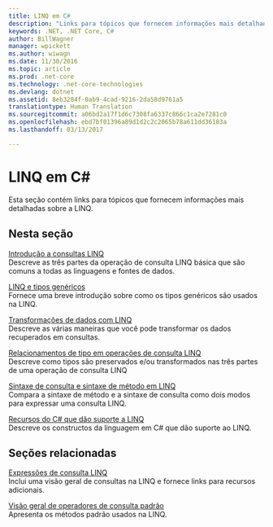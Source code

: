 ```yaml
---
title: LINQ em C#
description: "Links para tópicos que fornecem informações mais detalhadas sobre a LINQ."
keywords: .NET, .NET Core, C#
author: BillWagner
manager: wpickett
ms.author: wiwagn
ms.date: 11/30/2016
ms.topic: article
ms.prod: .net-core
ms.technology: .net-core-technologies
ms.devlang: dotnet
ms.assetid: 8eb3284f-0ab9-4cad-9216-2da58d9761a5
translationtype: Human Translation
ms.sourcegitcommit: a06bd2a17f1d6c7308fa6337c866c1ca2e7281c0
ms.openlocfilehash: ebd7bf01396a89d1d2c2c2065b78a611dd36183a
ms.lasthandoff: 03/13/2017

---
```

# <a name="linq-in-c"></a>LINQ em C#
Esta seção contém links para tópicos que fornecem informações mais detalhadas sobre a LINQ.  
  
## <a name="in-this-section"></a>Nesta seção  
 [Introdução a consultas LINQ](../programming-guide/concepts/linq/introduction-to-linq-queries.md)  
 Descreve as três partes da operação de consulta LINQ básica que são comuns a todas as linguagens e fontes de dados.  
  
 [LINQ e tipos genéricos](../programming-guide/concepts/linq/linq-and-generic-types.md)  
 Fornece uma breve introdução sobre como os tipos genéricos são usados na LINQ.  
  
 [Transformações de dados com LINQ](../programming-guide/concepts/linq/data-transformations-with-linq.md)  
 Descreve as várias maneiras que você pode transformar os dados recuperados em consultas.  
  
 [Relacionamentos de tipo em operações de consulta LINQ](../programming-guide/concepts/linq/type-relationships-in-linq-query-operations.md)  
 Descreve como tipos são preservados e/ou transformados nas três partes de uma operação de consulta LINQ  
  
 [Sintaxe de consulta e sintaxe de método em LINQ](../programming-guide/concepts/linq/query-syntax-and-method-syntax-in-linq.md)  
 Compara a sintaxe de método e a sintaxe de consulta como dois modos para expressar uma consulta LINQ.  
  
 [Recursos do C# que dão suporte a LINQ](../programming-guide/concepts/linq/features-that-support-linq.md)  
 Descreve os constructos da linguagem em C# que dão suporte ao LINQ.  
   
## <a name="related-sections"></a>Seções relacionadas  
 [Expressões de consulta LINQ](../programming-guide/linq-query-expressions/index.md)  
 Inclui uma visão geral de consultas na LINQ e fornece links para recursos adicionais.  
  
 [Visão geral de operadores de consulta padrão](../programming-guide/concepts/linq/standard-query-operators-overview.md)  
 Apresenta os métodos padrão usados na LINQ.  
  
